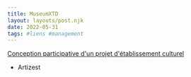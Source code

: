 ```yaml
---
title: MuseumXTD
layout: layouts/post.njk
date: 2022-05-31
tags: #liens #management
---
```



[Conception participative d'un projet d'établissement culturel](https://www.artizest.fr/conception-participative-dun-projet-detablissement-culturel/)

+ Artizest
